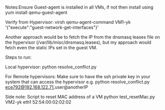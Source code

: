 Notes:Ensure Guest-agent is installed in all VMs, if not then install using
yum install qemu-guest-agent

Verify from Hypervisor:
virsh qemu-agent-command VM1-yk '{"execute":"guest-network-get-interfaces"}'

Another approach would be to fetch the IP from the dnsmasq leases file on the hypervisor (/var/lib/misc/dnsmasq.leases),
but my approach would fetch even the static IPs set in the guest VM.

Steps to run:

Local hypervisor:
python resolve_conflict.py

For Remote hypervisors:
Make sure to have the ssh private key in your system that can access the hypervisor
e.g. python resolve_conflict.py ece792@192.168.122.71,user@anotherIP



Side note:
Script to reset MAC address of a VM
python test_resetMac.py VM2-yk eth1 52:54:00:02:02:02